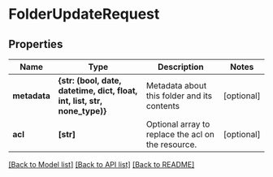 # FolderUpdateRequest


## Properties
Name | Type | Description | Notes
------------ | ------------- | ------------- | -------------
**metadata** | **{str: (bool, date, datetime, dict, float, int, list, str, none_type)}** | Metadata about this folder and its contents | [optional] 
**acl** | **[str]** | Optional array to replace the acl on the resource. | [optional] 

[[Back to Model list]](../README.md#documentation-for-models) [[Back to API list]](../README.md#documentation-for-api-endpoints) [[Back to README]](../README.md)


